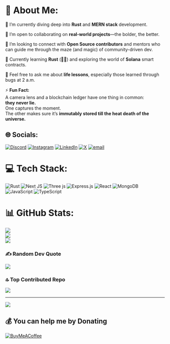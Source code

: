 # 💫 About Me:
🔭 I’m currently diving deep into **Rust** and **MERN stack** development.

👯 I’m open to collaborating on **real-world projects**—the bolder, the better.

🤝 I’m looking to connect with **Open Source contributors** and mentors who can guide me through the maze (and magic) of community-driven dev.

🌱 Currently learning **Rust** (🦀🧠) and exploring the world of **Solana** smart contracts.

💬 Feel free to ask me about **life lessons**, especially those learned through bugs at 2 a.m.

⚡ **Fun Fact:**  
A camera lens and a blockchain ledger have one thing in common:  
**they never lie.**  
One captures the moment.  
The other makes sure it’s **immutably stored till the heat death of the universe.**



## 🌐 Socials:
[![Discord](https://img.shields.io/badge/Discord-%237289DA.svg?logo=discord&logoColor=white)](https://discord.gg/0xdeepesh) [![Instagram](https://img.shields.io/badge/Instagram-%23E4405F.svg?logo=Instagram&logoColor=white)](https://instagram.com/deepesh.eth) [![LinkedIn](https://img.shields.io/badge/LinkedIn-%230077B5.svg?logo=linkedin&logoColor=white)](https://linkedin.com/in/deepesh-sr) [![X](https://img.shields.io/badge/X-black.svg?logo=X&logoColor=white)](https://x.com/0xdeepeshW3) [![email](https://img.shields.io/badge/Email-D14836?logo=gmail&logoColor=white)](mailto:rathoredeepeshsingh@gmail.com) 

# 💻 Tech Stack:
![Rust](https://img.shields.io/badge/rust-%23000000.svg?style=for-the-badge&logo=rust&logoColor=white) ![Next JS](https://img.shields.io/badge/Next-black?style=for-the-badge&logo=next.js&logoColor=white) ![Three js](https://img.shields.io/badge/threejs-black?style=for-the-badge&logo=three.js&logoColor=white) ![Express.js](https://img.shields.io/badge/express.js-%23404d59.svg?style=for-the-badge&logo=express&logoColor=%2361DAFB) ![React](https://img.shields.io/badge/react-%2320232a.svg?style=for-the-badge&logo=react&logoColor=%2361DAFB) ![MongoDB](https://img.shields.io/badge/MongoDB-%234ea94b.svg?style=for-the-badge&logo=mongodb&logoColor=white) ![JavaScript](https://img.shields.io/badge/javascript-%23323330.svg?style=for-the-badge&logo=javascript&logoColor=%23F7DF1E) ![TypeScript](https://img.shields.io/badge/typescript-%23007ACC.svg?style=for-the-badge&logo=typescript&logoColor=white)
# 📊 GitHub Stats:
![](https://github-readme-stats.vercel.app/api?username=deepesh-sr&theme=vision-friendly-dark&hide_border=true&include_all_commits=false&count_private=false)<br/>
![](https://nirzak-streak-stats.vercel.app/?user=deepesh-sr&theme=vision-friendly-dark&hide_border=true)<br/>
![](https://github-readme-stats.vercel.app/api/top-langs/?username=deepesh-sr&theme=vision-friendly-dark&hide_border=true&include_all_commits=false&count_private=false&layout=compact)

### ✍️ Random Dev Quote
![](https://quotes-github-readme.vercel.app/api?type=horizontal&theme=radical)

### 🔝 Top Contributed Repo
![](https://github-contributor-stats.vercel.app/api?username=deepesh-sr&limit=5&theme=dark&combine_all_yearly_contributions=true)

---
[![](https://visitcount.itsvg.in/api?id=deepesh-sr&icon=2&color=4)](https://visitcount.itsvg.in)

  ## 💰 You can help me by Donating
  [![BuyMeACoffee](https://img.shields.io/badge/Buy%20Me%20a%20Coffee-ffdd00?style=for-the-badge&logo=buy-me-a-coffee&logoColor=black)](https://buymeacoffee.com/dEEv13eRjRQodutata5L5ammEh54mPTo3e8B4wNvjWy) 

  
<!-- Proudly created with GPRM ( https://gprm.itsvg.in ) -->
